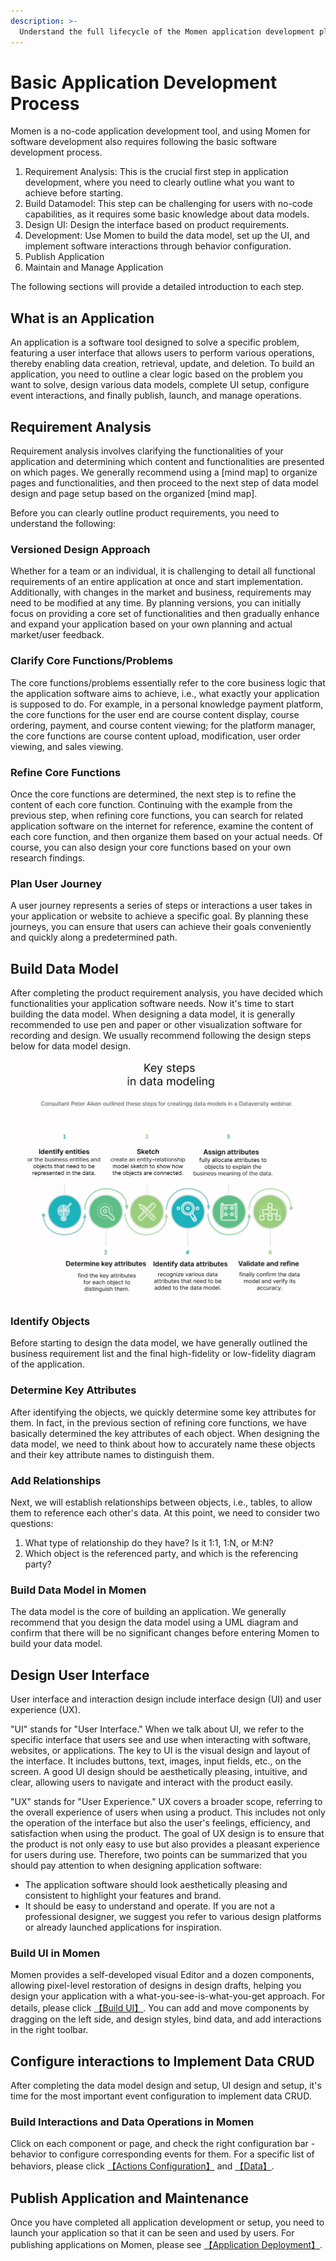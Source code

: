 ```yaml
---
description: >-
  Understand the full lifecycle of the Momen application development platform, including product requirement analysis, design, development, deployment, and operation. As a developer, gradually learn how to plan your application using mind maps and user journeys to increase the success rate of development.
---
```


# Basic Application Development Process
Momen is a no-code application development tool, and using Momen for software development also requires following the basic software development process.
1. Requirement Analysis: This is the crucial first step in application development, where you need to clearly outline what you want to achieve before starting.
2. Build Datamodel: This step can be challenging for users with no-code capabilities, as it requires some basic knowledge about data models.
3. Design UI: Design the interface based on product requirements.
4. Development: Use Momen to build the data model, set up the UI, and implement software interactions through behavior configuration.
5. Publish Application
6. Maintain and Manage Application

The following sections will provide a detailed introduction to each step.

## What is an Application
An application is a software tool designed to solve a specific problem, featuring a user interface that allows users to perform various operations, thereby enabling data creation, retrieval, update, and deletion. To build an application, you need to outline a clear logic based on the problem you want to solve, design various data models, complete UI setup, configure event interactions, and finally publish, launch, and manage operations.

## Requirement Analysis
Requirement analysis involves clarifying the functionalities of your application and determining which content and functionalities are presented on which pages. We generally recommend using a [mind map] to organize pages and functionalities, and then proceed to the next step of data model design and page setup based on the organized [mind map].

Before you can clearly outline product requirements, you need to understand the following:

### Versioned Design Approach
Whether for a team or an individual, it is challenging to detail all functional requirements of an entire application at once and start implementation. Additionally, with changes in the market and business, requirements may need to be modified at any time. By planning versions, you can initially focus on providing a core set of functionalities and then gradually enhance and expand your application based on your own planning and actual market/user feedback.

### Clarify Core Functions/Problems
The core functions/problems essentially refer to the core business logic that the application software aims to achieve, i.e., what exactly your application is supposed to do. For example, in a personal knowledge payment platform, the core functions for the user end are course content display, course ordering, payment, and course content viewing; for the platform manager, the core functions are course content upload, modification, user order viewing, and sales viewing. 

### Refine Core Functions
Once the core functions are determined, the next step is to refine the content of each core function. Continuing with the example from the previous step, when refining core functions, you can search for related application software on the internet for reference, examine the content of each core function, and then organize them based on your actual needs. Of course, you can also design your core functions based on your own research findings.


### Plan User Journey
A user journey represents a series of steps or interactions a user takes in your application or website to achieve a specific goal. By planning these journeys, you can ensure that users can achieve their goals conveniently and quickly along a predetermined path.


## Build Data Model
After completing the product requirement analysis, you have decided which functionalities your application software needs. Now it's time to start building the data model. When designing a data model, it is generally recommended to use pen and paper or other visualization software for recording and design. We usually recommend following the design steps below for data model design.
<img src="../.gitbook/assets/designdatamodel.png" alt="data modeling" >


### Identify Objects
Before starting to design the data model, we have generally outlined the business requirement list and the final high-fidelity or low-fidelity diagram of the application. 


### Determine Key Attributes
After identifying the objects, we quickly determine some key attributes for them. In fact, in the previous section of refining core functions, we have basically determined the key attributes of each object. When designing the data model, we need to think about how to accurately name these objects and their key attribute names to distinguish them.

### Add Relationships
Next, we will establish relationships between objects, i.e., tables, to allow them to reference each other's data. At this point, we need to consider two questions:
1. What type of relationship do they have? Is it 1:1, 1:N, or M:N?
2. Which object is the referenced party, and which is the referencing party?

### Build Data Model in Momen
The data model is the core of building an application. We generally recommend that you design the data model using a UML diagram and confirm that there will be no significant changes before entering Momen to build your data model.

## Design User Interface
User interface and interaction design include interface design (UI) and user experience (UX).

"UI" stands for "User Interface." When we talk about UI, we refer to the specific interface that users see and use when interacting with software, websites, or applications. The key to UI is the visual design and layout of the interface. It includes buttons, text, images, input fields, etc., on the screen. A good UI design should be aesthetically pleasing, intuitive, and clear, allowing users to navigate and interact with the product easily.

"UX" stands for "User Experience." UX covers a broader scope, referring to the overall experience of users when using a product. This includes not only the operation of the interface but also the user's feelings, efficiency, and satisfaction when using the product. The goal of UX design is to ensure that the product is not only easy to use but also provides a pleasant experience for users during use.
Therefore, two points can be summarized that you should pay attention to when designing application software:

- The application software should look aesthetically pleasing and consistent to highlight your features and brand.
- It should be easy to understand and operate. If you are not a professional designer, we suggest you refer to various design platforms or already launched applications for inspiration.

### Build UI in Momen
Momen provides a self-developed visual Editor and a dozen components, allowing pixel-level restoration of designs in design drafts, helping you design your application with a what-you-see-is-what-you-get approach. For details, please click [【Build UI】](../design/readme.md).
You can add and move components by dragging on the left side, and design styles, bind data, and add interactions in the right toolbar.


## Configure interactions to Implement Data CRUD
After completing the data model design and setup, UI design and setup, it's time for the most important event configuration to implement data CRUD.
### Build Interactions and Data Operations in Momen
Click on each component or page, and check the right configuration bar - behavior to configure corresponding events for them. For a specific list of behaviors, please click [【Actions Configuration】](../actions/readme.md) and [【Data】](../data/over_view.md).

## Publish Application and Maintenance
Once you have completed all application development or setup, you need to launch your application so that it can be seen and used by users. For publishing applications on Momen, please see [【Application Deployment】](../deployment/publish.md).